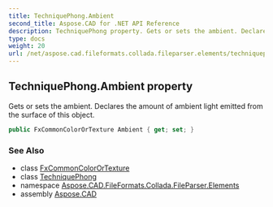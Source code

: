 ```yaml
---
title: TechniquePhong.Ambient
second_title: Aspose.CAD for .NET API Reference
description: TechniquePhong property. Gets or sets the ambient. Declares the amount of ambient light emitted from the surface of this object
type: docs
weight: 20
url: /net/aspose.cad.fileformats.collada.fileparser.elements/techniquephong/ambient/
---
```

## TechniquePhong.Ambient property

Gets or sets the ambient. Declares the amount of ambient light emitted from the surface of this object.

```csharp
public FxCommonColorOrTexture Ambient { get; set; }
```

### See Also

* class [FxCommonColorOrTexture](../../fxcommoncolorortexture/)
* class [TechniquePhong](../)
* namespace [Aspose.CAD.FileFormats.Collada.FileParser.Elements](../../techniquephong/)
* assembly [Aspose.CAD](../../../)


